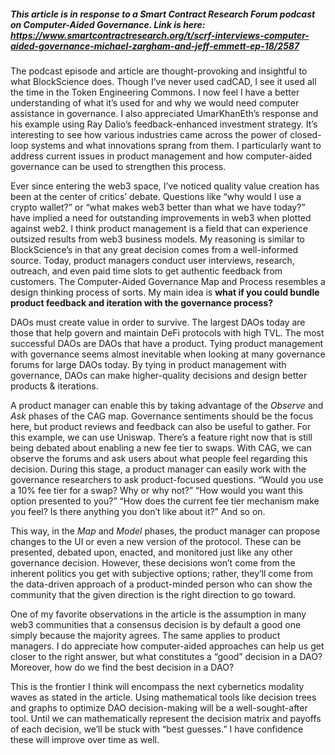 
##### This article is in response to a Smart Contract Research Forum podcast on Computer-Aided Governance. Link is here: https://www.smartcontractresearch.org/t/scrf-interviews-computer-aided-governance-michael-zargham-and-jeff-emmett-ep-18/2587

The podcast episode and article are thought-provoking and insightful to what BlockScience does. Though I’ve never used cadCAD, I see it used all the time in the Token Engineering Commons. I now feel I have a better understanding of what it’s used for and why we would need computer assistance in governance. I also appreciated UmarKhanEth’s response and his example using Ray Dalio’s feedback-enhanced investment strategy. It’s interesting to see how various industries came across the power of closed-loop systems and what innovations sprang from them. I particularly want to address current issues in product management and how computer-aided governance can be used to strengthen this process.

Ever since entering the web3 space, I’ve noticed quality value creation has been at the center of critics’ debate. Questions like “why would I use a crypto wallet?” or “what makes web3 better than what we have today?” have implied a need for outstanding improvements in web3 when plotted against web2. I think product management is a field that can experience outsized results from web3 business models. My reasoning is similar to BlockScience’s in that any great decision comes from a well-informed source. Today, product managers conduct user interviews, research, outreach, and even paid time slots to get authentic feedback from customers. The Computer-Aided Governance Map and Process resembles a design thinking process of sorts. My main idea is **what if you could bundle product feedback and iteration with the governance process?**

DAOs must create value in order to survive. The largest DAOs today are those that help govern and maintain DeFi protocols with high TVL. The most successful DAOs are DAOs that have a product. Tying product management with governance seems almost inevitable when looking at many governance forums for large DAOs today. By tying in product management with governance, DAOs can make higher-quality decisions and design better products & iterations. 

A product manager can enable this by taking advantage of the *Observe* and *Ask* phases of the CAG map. Governance sentiments should be the focus here, but product reviews and feedback can also be useful to gather. For this example, we can use Uniswap. There’s a feature right now that is still being debated about enabling a new fee tier to swaps. With CAG, we can observe the forums and ask users about what people feel regarding this decision. During this stage, a product manager can easily work with the governance researchers to ask product-focused questions. “Would you use a 10% fee tier for a swap? Why or why not?” “How would you want this option presented to you?” “How does the current fee tier mechanism make you feel? Is there anything you don’t like about it?” And so on.

This way, in the *Map* and *Model* phases, the product manager can propose changes to the UI or even a new version of the protocol. These can be presented, debated upon, enacted, and monitored just like any other governance decision. However, these decisions won’t come from the inherent politics you get with subjective options; rather, they’ll come from the data-driven approach of a product-minded person who can show the community that the given direction is the right direction to go toward.

One of my favorite observations in the article is the assumption in many web3 communities that a consensus decision is by default a good one simply because the majority agrees. The same applies to product managers. I do appreciate how computer-aided approaches can help us get closer to the right answer, but what constitutes a “good” decision in a DAO? Moreover, how do we find the best decision in a DAO? 

This is the frontier I think will encompass the next cybernetics modality waves as stated in the article. Using mathematical tools like decision trees and graphs to optimize DAO decision-making will be a well-sought-after tool. Until we can mathematically represent the decision matrix and payoffs of each decision, we’ll be stuck with “best guesses.” I have confidence these will improve over time as well.
